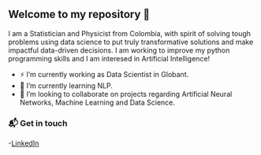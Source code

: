 ## Welcome to my repository 👋
I am a Statistician and Physicist from Colombia, with spirit of solving tough problems using data science to put truly transformative solutions and make impactful data-driven decisions. I am working to improve my python programming skills and I am interesed in Artificial Intelligence! 

- ⚡ I’m currently working as Data Scientist in Globant.
- 🌱 I’m currently learning NLP.
- 👯 I’m looking to collaborate on projects regarding Artificial Neural Networks, Machine Learning and Data Science.

### 📬 Get in touch
-[LinkedIn](https://www.linkedin.com/in/andrietaam)



<!--
**anmarphy/anmarphy** is a ✨ _special_ ✨ repository because its `README.md` (this file) appears on your GitHub profile.

Here are some ideas to get you started:


- 👯 I’m looking to collaborate on ...
- 🤔 I’m looking for help with ...
- 💬 Ask me about ...
- 📫 How to reach me: ...
- 😄 Pronouns: ...
- ⚡ Fun fact: ...
-->
